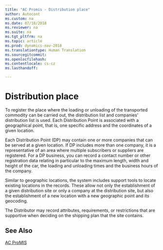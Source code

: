 ```yaml
---
title: "AC Promis - Distribution place"
author: Autocont
ms.custom: na
ms.date: 07/18/2018
ms.reviewer: na
ms.suite: na
ms.tgt_pltfrm: na
ms.topic: article
ms.prod: dynamics-nav-2018
ms.translationtype: Human Translation
ms.sourcegitcommit: 
ms.openlocfilehash: 
ms.contentlocale: cs-cz
ms.lasthandoff: 

---
```


# <a name="ac-pm-distribution-place"></a>Distribution place

To register the place where the loading or unloading of the transported commodity can be carried out, the distribution list and companies' distribution list is used. Each Distribution Point is associated with a geographical point, that is, one specific address and the coordinates of a given location.

Each Distribution Point (DP) may contain one or more companies that can be served at a given location. If DP includes more than one company, it is a representative of an area where multiple subscribers or suppliers are registered. For a DP business, you can record a contact number or other registration data relating in particular to the maximum length, width and height of the car, the loading and unloading times and the business hours of the company.

Similar to geographic locations, the system includes support tools to locate existing locations in the records. These allow not only the establishment of a given distribution site or only a company at the distribution site, but also the establishment of a new location with a new geographic point and its geocoding.

The Distributor may record attributes, requirements, or restrictions that are supportive when deciding on the shipping plan that the site contains.

## <a name="see-also"></a>See Also  
[AC ProMIS](ac-pm-promis.md)